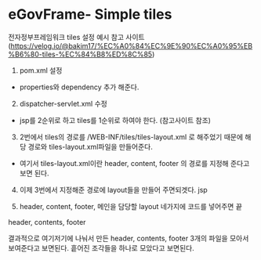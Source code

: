 # eGovFrame- Simple tiles
전자정부프레임워크 tiles 설정 예시
참고 사이트 (https://velog.io/@bakim17/%EC%A0%84%EC%9E%90%EC%A0%95%EB%B6%80-tiles-%EC%84%B8%ED%8C%85)
1. pom.xml 설정
- properties와 dependency 추가 해준다.


2. dispatcher-servlet.xml 수정
- jsp를 2순위로 하고 tiles를 1순위로 하여야 한다. 
  (참고사이트 참조)
  

3. 2번에서 tiles의 경로를 /WEB-INF/tiles/tiles-layout.xml  로 해주었기 때문에 
   해당 경로와 tiles-layout.xml파일을 만들어준다.
   
- 여기서 tiles-layout.xml이란 
header, content, footer 의 경로를 지정해 준다고 보면 된다.


   
4. 이제 3번에서 지정해준 경로에 layout들을 만들어 주면되겟다.  jsp



5. header, content, footer, 메인을 담당할 layout 네가지에 코드를 넣어주면 끝



header, contents, footer
  
결과적으로 여기저기에 나눠서 만든 header, contents, footer 3개의 파일을 모아서 보여준다고 보면된다.
흩어진 조각들을 하나로 모았다고 보면된다.
